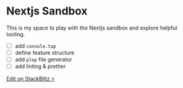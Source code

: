 # Nextjs Sandbox

This is my space to play with the Nextjs sandbox and explore helpful tooling.

- [ ] add `console.tap`
- [ ] define feature structure
- [ ] add `plop` file generator
- [ ] add linting & prettier

[Edit on StackBlitz ⚡️](https://stackblitz.com/edit/nextjs-kgydpm)
